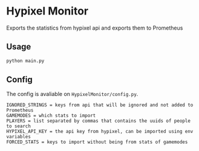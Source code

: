 # Hypixel Monitor

Exports the statistics from hypixel api and exports them to Prometheus

## Usage

```python
python main.py
```

## Config

The config is avaliable on `HypixelMonitor/config.py`.

```text
IGNORED_STRINGS = keys from api that will be ignored and not added to Prometheus
GAMEMODES = which stats to import
PLAYERS = list separated by commas that contains the uuids of people to search
HYPIXEL_API_KEY = the api key from hypixel, can be imported using env variables
FORCED_STATS = keys to import without being from stats of gamemodes
```
